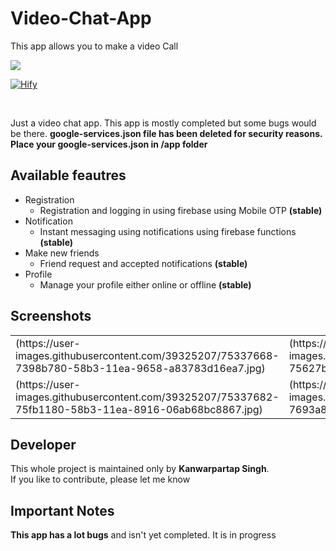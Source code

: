 # Video-Chat-App
This app allows you to make a video Call

<img src="https://github.com/lvamsavarthan/Hify/blob/master/preview.png">
<br>

[![Hify](https://forthebadge.com/images/badges/built-by-developers.svg)](https://kanwarpartapsingh.com)

<br>

Just a video chat app. This app is mostly completed but some bugs would be there.
**google-services.json file has been deleted for security reasons. Place your google-services.json in /app folder**

## Available feautres

* Registration
  - Registration and logging in using firebase using Mobile OTP **(stable)**
* Notification
  - Instant messaging using notifications using firebase functions **(stable)**
* Make new friends
  - Friend request and accepted notifications **(stable)**
* Profile
  - Manage your profile either online or offline **(stable)**

## Screenshots

<table>

  <tr>
    <td> (https://user-images.githubusercontent.com/39325207/75337668-7398b780-58b3-11ea-9658-a83783d16ea7.jpg) </td>
    <td> (https://user-images.githubusercontent.com/39325207/75337677-75627b00-58b3-11ea-9daa-dd13153d868e.jpg) </td>
  </tr>
  
  <tr>
        <td> (https://user-images.githubusercontent.com/39325207/75337682-75fb1180-58b3-11ea-8916-06ab68bc8867.jpg) </td>
        <td> (https://user-images.githubusercontent.com/39325207/75337683-7693a800-58b3-11ea-92ad-03f394217c10.jpg) </td>
  </tr>
  
</table>

## Developer

This whole project is maintained only by **Kanwarpartap Singh**.<br>
If you like to contribute, please let me know


## Important Notes
**This app has a lot bugs** and isn't yet completed. It is in progress
